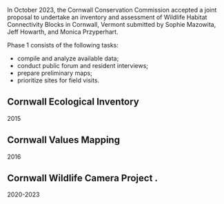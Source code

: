  In October 2023, the Cornwall Conservation Commission accepted a joint proposal to undertake an inventory and assessment of Wildlife Habitat Connectivity Blocks in Cornwall, Vermont submitted by Sophie Mazowita, Jeff Howarth, and Monica Przyperhart.  

Phase 1 consists of the following tasks:  

* compile and analyze available data; 
* conduct public forum and resident interviews; 
* prepare preliminary maps; 
* prioritize sites for field visits.  

## Cornwall Ecological Inventory

2015

## Cornwall Values Mapping  

2016


## Cornwall Wildlife Camera Project .

2020-2023 



